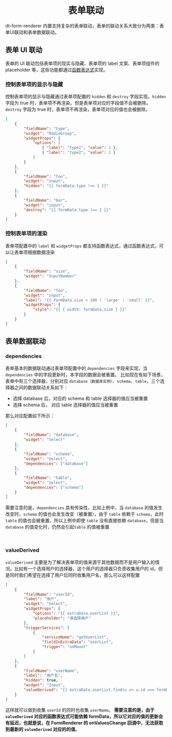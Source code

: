 <h1 align='center'> 表单联动 </h1>
dt-form-renderer 内置支持复杂的表单联动，表单的联动关系大致分为两类：表单UI联动和表单数据联动。

## 表单 UI 联动

表单的 UI 联动包括表单项的现实与隐藏、表单项的 label 文案、表单项组件的 placeholder 等，这些功能都通过[函数表达式](./Expression.md#函数表达式)实现。

### 控制表单项的显示与隐藏

控制表单项的显示与隐藏通过表单项配置的 `hidden` 和 `destroy` 字段实现。`hidden` 字段为 true 时，表单项不再渲染，但是表单项对应的字段值不会被删除。 `destroy` 字段为 true 时，表单项不再渲染，表单项对应的值也会被删除。

```json
[
    {
        "fieldName": "type",
        "widget": "RadioGroup",
        "widgetProps": {
            "options": [
                { "label": "type1", "value": 1 },
                { "label": "type2", "value": 2 }
            ]
        }
    },
    {
        "fieldName": "foo",
        "widget": "input",
        "hidden": "{{ formData.type !== 1 }}"
    },
    {
        "fieldName": "bar",
        "widget": "input",
        "destroy": "{{ formData.type !== 2 }}"
    }
]
```

### 控制表单项的渲染

表单项配置中的 `label` 和 `widgetProps` 都支持函数表达式，通过函数表达式，可以让表单项根据数据渲染

```json
[
    {
        "fieldName": "size",
        "widget": "InputNumber"
    },
    {
        "fieldName": "foo",
        "widget": "input",
        "label": "{{ formData.size > 100 ? 'large' : 'small' }}",
        "widgetProps": {
            "style": "{{ { width: formData.size } }}"
        }
    }
]
```

## 表单数据联动

### dependencies

表单基本的数据联动通过表单项配置中的 `dependencies` 字段来实现，当 `dependencies` 中的字段更新时，本字段的数据会被重置。
比如现在有如下场景，表单中有三个选择器，分别对应 `database（数据库实例）`、`schema`、`table`，三个选择器之间的数据联动关系如下：

-   选择 database 后，对应的 schema 和 table 选择器的值应当被重置
-   选择 schema 后， 对应 table 选择器的值应当被重置

那么对应配置如下所示：

```json
[
    {
        "fieldName": "database",
        "widget": "Select"
    },
    {
        "fieldName": "schema",
        "widget": "Select",
        "dependencies": ["database"]
    },
    {
        "fieldName": "table",
        "widget": "Select",
        "dependencies": ["schema"]
    }
]
```

需要注意的是，`dependencies` 具有传染性，比如上例中，当 `database` 的值发生改变时，`schema` 的值也会发生改变（被重置），由于 `table` 依赖于 `schema`，此时`table` 的值也会被重置。所以上例中即使 `table` 没有直接依赖 `database`，但是当 `database` 的值变化时，仍然会引起`table` 的值被重置

<br/>

### valueDerived

`valueDerived` 主要是为了解决表单项的值来源于其他数据而不是用户输入的情况。比如有一个选择用户的选择器，这个用户的选择器只负责收集用户的 id，但是同时我们希望在选择了用户后同时收集用户名，那么可以这样配置

```json
[
    {
        "fieldName": "userId",
        "label": "用户",
        "widget": "Select",
        "widgetProps": {
            "options": "{{ extraData.userList }}",
            "placeholder": "请选择用户"
        },
        "triggerServices": [
            {
                "serviceName": "getUserList",
                "fieldInExtraData": "userList",
                "trigger": "onMount"
            }
        ]
    },
    {
        "fieldName": "userName",
        "label": "用户名",
        "hidden": true,
        "widget": "Input",
        "valueDerived": "{{ extraData.userList.find(u => u.id === formData.userId)?.userName }}}"
    }
]
```

这样就可以做到收集 `userId` 的同时也收集 `userName`。
**需要注意的是，由于 `valueDerived` 对应的函数表达式可能依赖 formData，所以它对应的值的更新会有延迟，也就是说，在 FormRenderer 的 onValuesChange 回调中，无法获取到最新的 `valueDerived` 对应的的值**。
